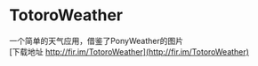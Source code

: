 # TotoroWeather
一个简单的天气应用，借鉴了PonyWeather的图片</br>
[下载地址 http://fir.im/TotoroWeather](http://fir.im/TotoroWeather)


